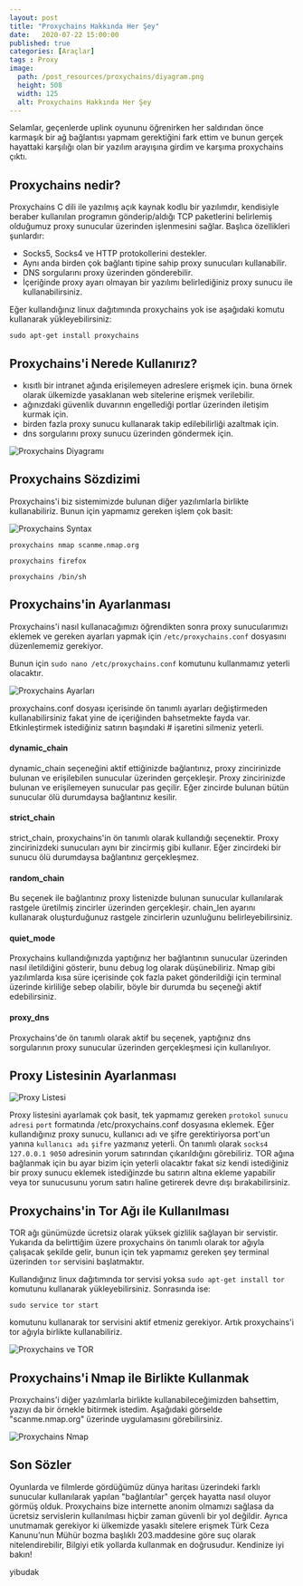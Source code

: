 ```yaml
---
layout: post
title: "Proxychains Hakkında Her Şey"
date:	2020-07-22 15:00:00
published: true
categories: [Araçlar]
tags : Proxy
image:
  path: /post_resources/proxychains/diyagram.png
  height: 508
  width: 125
  alt: Proxychains Hakkında Her Şey
---
```


Selamlar, geçenlerde uplink oyununu öğrenirken her saldırıdan önce karmaşık bir ağ bağlantısı yapmam gerektiğini fark ettim ve bunun gerçek hayattaki karşılığı olan bir yazılım arayışına girdim ve karşıma proxychains çıktı.


## Proxychains nedir?

Proxychains C dili ile yazılmış açık kaynak kodlu bir yazılımdır, kendisiyle beraber kullanılan programın gönderip/aldığı TCP paketlerini belirlemiş olduğumuz proxy sunucular üzerinden işlenmesini sağlar. Başlıca özellikleri şunlardır:

* Socks5, Socks4 ve HTTP protokollerini destekler.
* Aynı anda birden çok bağlantı tipine sahip proxy sunucuları kullanabilir.
* DNS sorgularını proxy üzerinden gönderebilir.
* İçeriğinde proxy ayarı olmayan bir yazılımı belirlediğiniz proxy sunucu ile kullanabilirsiniz.

Eğer kullandığınız linux dağıtımında proxychains yok ise aşağıdaki komutu kullanarak yükleyebilirsiniz:

`sudo apt-get install proxychains`

## Proxychains'i Nerede Kullanırız?

* kısıtlı bir intranet ağında erişilemeyen adreslere erişmek için. buna örnek olarak ülkemizde yasaklanan web sitelerine erişmek verilebilir.
* ağınızdaki güvenlik duvarının engellediği portlar üzerinden iletişim kurmak için.
* birden fazla proxy sunucu kullanarak takip edilebilirliği azaltmak için.
* dns sorgularını proxy sunucu üzerinden göndermek için.

![Proxychains Diyagramı](/post_resources/proxychains/diyagram.png)

## Proxychains Sözdizimi

Proxychains'i biz sistemimizde bulunan diğer yazılımlarla birlikte kullanabiliriz. Bunun için yapmamız gereken işlem çok basit:

![Proxychains Syntax](/post_resources/proxychains/syntax.png)

`proxychains nmap scanme.nmap.org`

`proxychains firefox`

`proxychains /bin/sh`


## Proxychains'in Ayarlanması

Proxychains'i nasıl kullanacağımızı öğrendikten sonra proxy sunucularımızı eklemek ve gereken ayarları yapmak için `/etc/proxychains.conf` dosyasını düzenlememiz gerekiyor.

Bunun için `sudo nano /etc/proxychains.conf` komutunu kullanmamız yeterli olacaktır.

![Proxychains Ayarları](/post_resources/proxychains/config.png)

proxychains.conf dosyası içerisinde ön tanımlı ayarları değiştirmeden kullanabilirsiniz fakat yine de içeriğinden bahsetmekte fayda var. Etkinleştirmek istediğiniz satırın başındaki # işaretini silmeniz yeterli.

#### dynamic_chain

dynamic_chain seçeneğini aktif ettiğinizde bağlantınız, proxy zincirinizde bulunan ve erişilebilen sunucular üzerinden gerçekleşir. Proxy zincirinizde bulunan ve erişilemeyen sunucular pas geçilir. Eğer zincirde bulunan bütün sunucular ölü durumdaysa bağlantınız kesilir.

#### strict_chain

strict_chain, proxychains'in ön tanımlı olarak kullandığı seçenektir. Proxy zincirinizdeki sunucuları aynı bir zincirmiş gibi kullanır. Eğer zincirdeki bir sunucu ölü durumdaysa bağlantınız gerçekleşmez.

#### random_chain

Bu seçenek ile bağlantınız proxy listenizde bulunan sunucular kullanılarak rastgele üretilmiş zincirler üzerinden gerçekleşir. chain_len ayarını kullanarak oluşturduğunuz rastgele zincirlerin uzunluğunu belirleyebilirsiniz.

#### quiet_mode

Proxychains kullandığınızda yaptığınız her bağlantının sunucular üzerinden nasıl iletildiğini gösterir, bunu debug log olarak düşünebiliriz. Nmap gibi yazılımlarda kısa süre içerisinde çok fazla paket gönderildiği için terminal üzerinde kirliliğe sebep olabilir, böyle bir durumda bu seçeneği aktif edebilirsiniz.
	
#### proxy_dns

Proxychains'de ön tanımlı olarak aktif bu seçenek, yaptığınız dns sorgularının proxy sunucular üzerinden gerçekleşmesi için kullanılıyor.

## Proxy Listesinin Ayarlanması

![Proxy Listesi](/post_resources/proxychains/proxylist.png)

Proxy listesini ayarlamak çok basit, tek yapmamız gereken `protokol` `sunucu adresi` `port` formatında /etc/proxychains.conf dosyasına eklemek. Eğer kullandığınız proxy sunucu, kullanıcı adı ve şifre gerektiriyorsa port'un yanına `kullanıcı adı` `şifre` yazmanız yeterli.
Ön tanımlı olarak `socks4 127.0.0.1 9050` adresinin yorum satırından çıkarıldığını görebiliriz. TOR ağına bağlanmak için bu ayar bizim için yeterli olacaktır fakat siz kendi istediğiniz bir proxy sunucu eklemek istediğinzde bu satırın altına ekleme yapabilir veya tor sunucusunu yorum satırı haline getirerek devre dışı bırakabilirsiniz.
	
## Proxychains'in Tor Ağı ile Kullanılması

TOR ağı günümüzde ücretsiz olarak yüksek gizlilik sağlayan bir servistir. Yukarıda da belirttiğim üzere proxychains ön tanımlı olarak tor ağıyla çalışacak şekilde gelir, bunun için tek yapmamız gereken şey terminal üzerinden `tor` servisini başlatmaktır.

Kullandığınız linux dağıtımında tor servisi yoksa `sudo apt-get install tor` komutunu kullanarak yükleyebilirsiniz. Sonrasında ise:

`sudo service tor start`

komutunu kullanarak tor servisini aktif etmeniz gerekiyor. Artık proxychains'i tor ağıyla birlikte kullanabiliriz.

![Proxychains ve TOR](/post_resources/proxychains/tordig.png)


## Proxychains'i Nmap ile Birlikte Kullanmak

Proxychains'i diğer yazılımlarla birlikte kullanabileceğimizden bahsettim, yazıyı da bir örnekle bitirmek istedim. Aşağıdaki görselde "scanme.nmap.org" üzerinde uygulamasını görebilirsiniz.

![Proxychains Nmap](/post_resources/proxychains/nmap.gif)


## Son Sözler

Oyunlarda ve filmlerde gördüğümüz dünya haritası üzerindeki farklı sunucular kullanılarak yapılan "bağlantılar" gerçek hayatta nasıl oluyor görmüş olduk. Proxychains bize internette anonim olmamızı sağlasa da ücretsiz servislerin kullanılması hiçbir zaman güvenli bir yol değildir. Ayrıca unutmamak gerekiyor ki ülkemizde yasaklı sitelere erişmek Türk Ceza Kanunu’nun Mühür bozma başlıklı 203.maddesine göre suç olarak nitelendirebilir, Bilgiyi etik yollarda kullanmak en doğrusudur. Kendinize iyi bakın! 

yibudak
